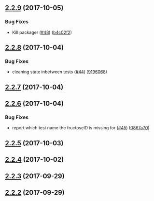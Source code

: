 <a name="2.2.9"></a>
## [2.2.9](https://github.com/newsuk/fructose/compare/v2.2.8...v2.2.9) (2017-10-05)


### Bug Fixes

* Kill packager ([#48](https://github.com/newsuk/fructose/issues/48)) ([b4c02f2](https://github.com/newsuk/fructose/commit/b4c02f2))



<a name="2.2.8"></a>
## [2.2.8](https://github.com/newsuk/fructose/compare/v2.2.7...v2.2.8) (2017-10-04)


### Bug Fixes

* cleaning state inbetween tests ([#44](https://github.com/newsuk/fructose/issues/44)) ([9196068](https://github.com/newsuk/fructose/commit/9196068))



<a name="2.2.7"></a>
## [2.2.7](https://github.com/newsuk/fructose/compare/v2.2.6...v2.2.7) (2017-10-04)



<a name="2.2.6"></a>
## [2.2.6](https://github.com/newsuk/fructose/compare/v2.2.5...v2.2.6) (2017-10-04)


### Bug Fixes

* report which test name the fructoseID is missing for ([#45](https://github.com/newsuk/fructose/issues/45)) ([0867a70](https://github.com/newsuk/fructose/commit/0867a70))



<a name="2.2.5"></a>
## [2.2.5](https://github.com/newsuk/fructose/compare/v2.2.4...v2.2.5) (2017-10-03)



<a name="2.2.4"></a>
## [2.2.4](https://github.com/newsuk/fructose/compare/v2.2.3...v2.2.4) (2017-10-02)



<a name="2.2.3"></a>
## [2.2.3](https://github.com/newsuk/fructose/compare/v2.2.2...v2.2.3) (2017-09-29)



<a name="2.2.2"></a>
## [2.2.2](https://github.com/newsuk/fructose/compare/v2.2.1...v2.2.2) (2017-09-29)



